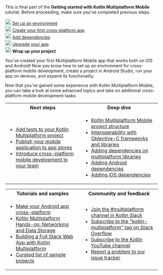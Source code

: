 [//]: # (title: Wrap up your project)

<microformat>
    <p>This is final part of the <strong>Getting started with Kotlin Multiplatform Mobile</strong> tutorial. Before proceeding, make sure you've completed previous steps.</p>
    <p><img src="icon-1-done.svg" width="20" alt="First step"/> <a href="multiplatform-mobile-setup.md">Set up an environment</a><br/><img src="icon-2-done.svg" width="20" alt="Second step"/> <a href="multiplatform-mobile-create-first-app.md">Create your first cross-platform app</a><br/><img src="icon-3-done.svg" width="20" alt="Third step"/> <a href="multiplatform-mobile-dependencies.md">Add dependencies</a><br/><img src="icon-4-done.svg" width="20" alt="Fourth step"/> <a href="multiplatform-mobile-upgrade-app.md">Upgrade your app</a><br/><img src="icon-5.svg" width="20" alt="Fifth step"/> <strong>Wrap up your project</strong></p>
</microformat>

You've created your first Multiplatform Mobile app that works both on iOS and Android! Now you know how
to set up an environment for cross-platform mobile development, create a project in Android Studio, run your app on devices,
and expand its functionality.

Now that you've gained some experience with Kotlin Multiplatform Mobile, you can take a look at some advanced topics and take on
additional cross-platform mobile development tasks:

<table>
   <tr>
      <th>Next steps</th>
      <th>Deep dive</th>
   </tr>
   <tr>
   <td>
     <ul>
        <li><a href="multiplatform-run-tests.md">Add tests to your Kotlin Multiplatform project</a></li>
        <li><a href="multiplatform-mobile-publish-apps.md">Publish your mobile application to app stores</a></li>
        <li><a href="multiplatform-mobile-introduce-your-team.md">Introduce cross-platform mobile development to your team</a></li>
     </ul>
   </td>
    <td>
     <ul>
        <li><a href="multiplatform-mobile-understand-project-structure.md">Kotlin Multiplatform Mobile project structure</a></li>
        <li><a href="native-objc-interop.md">Interoperability with Objective-C frameworks and libraries</a></li>
        <li><a href="multiplatform-add-dependencies.md">Adding dependencies on multiplatform libraries</a></li>        
        <li><a href="multiplatform-mobile-android-dependencies.md">Adding Android dependencies</a></li>
        <li><a href="multiplatform-mobile-ios-dependencies.md">Adding iOS dependencies</a></li>
     </ul>
   </td>
   </tr>
</table>

<table>
   <tr>
      <th>Tutorials and samples</th>
      <th>Community and feedback</th>
   </tr>
   <tr>
   <td>
     <ul>
        <li><a href="multiplatform-mobile-integrate-in-existing-app.md">Make your Android app cross-platform</a></li>
        <li><a href="https://play.kotlinlang.org/hands-on/Networking%20and%20Data%20Storage%20with%20Kotlin%20Multiplatfrom%20Mobile/">Kotlin Multiplatform Hands-on: Networking and Data Storage</a></li>
        <li><a href="https://play.kotlinlang.org/hands-on/Full%20Stack%20Web%20App%20with%20Kotlin%20Multiplatform/">Building a Full Stack Web App with Kotlin Multiplatform</a></li>
        <li><a href="multiplatform-mobile-samples.md">Curated list of sample projects</a></li>
     </ul>
   </td>
    <td>
     <ul>
        <li><a href="https://kotlinlang.slack.com/archives/C3PQML5NU">Join the #multiplatform channel in Kotlin Slack</a></li>
        <li><a href="https://stackoverflow.com/questions/tagged/kotlin-multiplatform">Subscribe to the "kotlin-multiplatform" tag on Stack Overflow</a></li>        
        <li><a href="https://www.youtube.com/playlist?list=PLlFc5cFwUnmy_oVc9YQzjasSNoAk4hk_C">Subscribe to the Kotlin YouTube channel</a></li>
        <li><a href="https://youtrack.jetbrains.com/newIssue?project=KT">Report a problem to our issue tracker</a></li>
     </ul>
   </td>
   </tr>
</table>